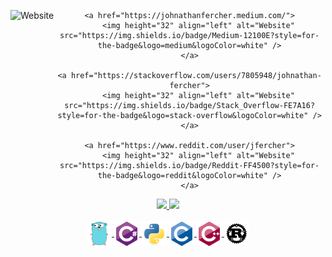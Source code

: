 <div align="center">
    <a href="https://www.linkedin.com/in/johnathan-fercher/">
        <img height="32" align="left" alt="Website" src="https://img.shields.io/badge/LinkedIn-0077B5?style=for-the-badge&logo=linkedin&logoColor=white" />
    </a>
    
    <a href="https://johnathanfercher.medium.com/">
        <img height="32" align="left" alt="Website" src="https://img.shields.io/badge/Medium-12100E?style=for-the-badge&logo=medium&logoColor=white" />
    </a>
    
    <a href="https://stackoverflow.com/users/7805948/johnathan-fercher">
        <img height="32" align="left" alt="Website" src="https://img.shields.io/badge/Stack_Overflow-FE7A16?style=for-the-badge&logo=stack-overflow&logoColor=white" />
    </a>
    
    <a href="https://www.reddit.com/user/jfercher">
        <img height="32" align="left" alt="Website" src="https://img.shields.io/badge/Reddit-FF4500?style=for-the-badge&logo=reddit&logoColor=white" />
    </a>
</div>

<div align="center">
  <a href="https://github.com/johnfercher">
  <img height="180em" src="https://github-readme-stats.vercel.app/api?username=johnfercher&show_icons=true&theme=github_dark&include_all_commits=true&count_private=true"/>
  <img height="180em" src="https://github-readme-stats.vercel.app/api/top-langs/?username=johnfercher&layout=compact&langs_count=8&theme=github_dark"/>
</div>
<div style="display: inline_block" align="center"><br>
  <img align="center" height="40" width="40" src="https://raw.githubusercontent.com/devicons/devicon/master/icons/go/go-original.svg">
  <img align="center" height="40" width="40" src="https://raw.githubusercontent.com/devicons/devicon/master/icons/csharp/csharp-original.svg">  
  <img align="center" height="40" width="40" src="https://raw.githubusercontent.com/devicons/devicon/master/icons/python/python-original.svg">
  <img align="center" height="40" width="40" src="https://raw.githubusercontent.com/devicons/devicon/master/icons/c/c-original.svg">
  <img align="center" height="40" width="40" src="https://raw.githubusercontent.com/devicons/devicon/master/icons/cplusplus/cplusplus-original.svg">
  <img align="center" height="40" width="40" src="https://raw.githubusercontent.com/devicons/devicon/master/icons/rust/rust-plain.svg">  
</div>